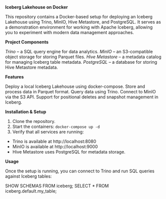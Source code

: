 **Iceberg Lakehouse on Docker**

This repository contains a Docker-based setup for deploying an Iceberg Lakehouse using Trino, MinIO, Hive Metastore, and PostgreSQL. It serves as a demonstration environment for working with Apache Iceberg, allowing you to experiment with modern data management approaches.

**Project Components**

*Trino* – a SQL query engine for data analytics.
*MinIO* – an S3-compatible object storage for storing Parquet files.
*Hive Metastore* – a metadata catalog for managing Iceberg table metadata.
*PostgreSQL* – a database for storing Hive Metastore metadata.

**Features**

Deploy a local Iceberg Lakehouse using docker-compose.
Store and process data in Parquet format.
Query data using Trino.
Connect to MinIO via the S3 API.
Support for positional deletes and snapshot management in Iceberg.

**Installation & Setup**

1. Clone the repository.
2. Start the containers: ```docker-compose up -d```
3. Verify that all services are running:
 - Trino is available at http://localhost:8080
 - MinIO is available at http://localhost:9000
 - Hive Metastore uses PostgreSQL for metadata storage.

**Usage**

Once the setup is running, you can connect to Trino and run SQL queries against Iceberg tables:

SHOW SCHEMAS FROM iceberg;
SELECT * FROM iceberg.default.my_table;
